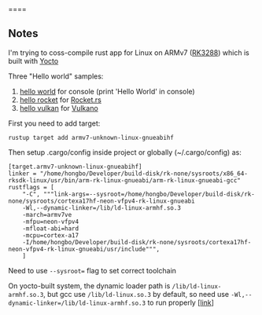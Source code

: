 ====

Notes
----

I'm trying to coss-compile rust app for Linux on ARMv7 ([RK3288](http://opensource.rock-chips.com/wiki_RK3288)) which is built with [Yocto](https://www.yoctoproject.org/)

Three "Hello world" samples:

1. [hello world](hello_console/) for console (print 'Hello World' in console)
2. [hello rocket](hello_rocket/) for [Rocket.rs](https://rocket.rs/)
3. [hello vulkan](hello_vulkan/) for [Vulkano](https://vulkano.rs/)

First you need to add target:

```
rustup target add armv7-unknown-linux-gnueabihf
```

Then setup .cargo/config inside project or globally (~/.cargo/config) as:

```
[target.armv7-unknown-linux-gnueabihf]
linker = "/home/hongbo/Developer/build-disk/rk-none/sysroots/x86_64-rksdk-linux/usr/bin/arm-rk-linux-gnueabi/arm-rk-linux-gnueabi-gcc"
rustflags = [
    "-C", """link-args=--sysroot=/home/hongbo/Developer/build-disk/rk-none/sysroots/cortexa17hf-neon-vfpv4-rk-linux-gnueabi
    -Wl,--dynamic-linker=/lib/ld-linux-armhf.so.3
    -march=armv7ve
    -mfpu=neon-vfpv4
    -mfloat-abi=hard
    -mcpu=cortex-a17
    -I/home/hongbo/Developer/build-disk/rk-none/sysroots/cortexa17hf-neon-vfpv4-rk-linux-gnueabi/usr/include""",
    ]

```

Need to use `--sysroot=` flag to set correct toolchain

On yocto-built system, the dynamic loader path is `/lib/ld-linux-armhf.so.3`, but gcc use `/lib/ld-linux.so.3` by default, so need use `-Wl,--dynamic-linker=/lib/ld-linux-armhf.so.3` to run properly [[link](https://stackoverflow.com/questions/847179/multiple-glibc-libraries-on-a-single-host)]

